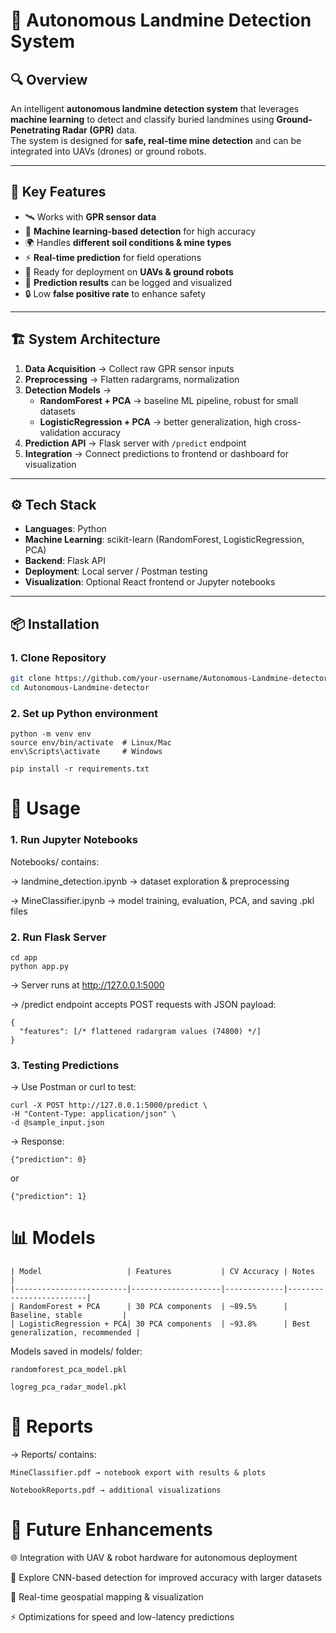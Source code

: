 # 🚀 Autonomous Landmine Detection System

## 🔍 Overview
An intelligent **autonomous landmine detection system** that leverages **machine learning** to detect and classify buried landmines using **Ground-Penetrating Radar (GPR)** data.  
The system is designed for **safe, real-time mine detection** and can be integrated into UAVs (drones) or ground robots.

---

## 🎯 Key Features
- 🛰️ Works with **GPR sensor data**  
- 🤖 **Machine learning-based detection** for high accuracy  
- 🌍 Handles **different soil conditions & mine types**  
- ⚡ **Real-time prediction** for field operations  
- 🚁 Ready for deployment on **UAVs & ground robots**  
- 📍 **Prediction results** can be logged and visualized  
- 🔒 Low **false positive rate** to enhance safety  

---

## 🏗️ System Architecture
1. **Data Acquisition** → Collect raw GPR sensor inputs  
2. **Preprocessing** → Flatten radargrams, normalization  
3. **Detection Models** →  
   - **RandomForest + PCA** → baseline ML pipeline, robust for small datasets  
   - **LogisticRegression + PCA** → better generalization, high cross-validation accuracy  
4. **Prediction API** → Flask server with `/predict` endpoint  
5. **Integration** → Connect predictions to frontend or dashboard for visualization  

---

## ⚙️ Tech Stack
- **Languages**: Python  
- **Machine Learning**: scikit-learn (RandomForest, LogisticRegression, PCA)  
- **Backend**: Flask API  
- **Deployment**: Local server / Postman testing  
- **Visualization**: Optional React frontend or Jupyter notebooks  

---

## 📦 Installation

### 1. Clone Repository
```bash
git clone https://github.com/your-username/Autonomous-Landmine-detector.git
cd Autonomous-Landmine-detector
```

### 2. Set up Python environment

```
python -m venv env
source env/bin/activate  # Linux/Mac
env\Scripts\activate     # Windows

pip install -r requirements.txt
```

# 🧪 Usage


### 1. Run Jupyter Notebooks

Notebooks/ contains:

-> landmine_detection.ipynb → dataset exploration & preprocessing

-> MineClassifier.ipynb → model training, evaluation, PCA, and saving .pkl files

### 2. Run Flask Server

```
cd app
python app.py
```

-> Server runs at http://127.0.0.1:5000

-> /predict endpoint accepts POST requests with JSON payload:
```
{
  "features": [/* flattened radargram values (74800) */]
}
```
### 3. Testing Predictions

-> Use Postman or curl to test:
```
curl -X POST http://127.0.0.1:5000/predict \
-H "Content-Type: application/json" \
-d @sample_input.json
```

-> Response:
```
{"prediction": 0}
```

or
```
{"prediction": 1}
```
# 📊 Models
```
| Model                   | Features           | CV Accuracy | Notes                   |
|-------------------------|--------------------|-------------|-------------------------|
| RandomForest + PCA      | 30 PCA components  | ~89.5%      | Baseline, stable         |
| LogisticRegression + PCA| 30 PCA components  | ~93.8%      | Best generalization, recommended |
```
Models saved in models/ folder:
```
randomforest_pca_model.pkl

logreg_pca_radar_model.pkl
```
# 📝 Reports

-> Reports/ contains:
```
MineClassifier.pdf → notebook export with results & plots

NotebookReports.pdf → additional visualizations
```
# 📌 Future Enhancements

🌐 Integration with UAV & robot hardware for autonomous deployment

🧠 Explore CNN-based detection for improved accuracy with larger datasets

📍 Real-time geospatial mapping & visualization

⚡ Optimizations for speed and low-latency predictions
